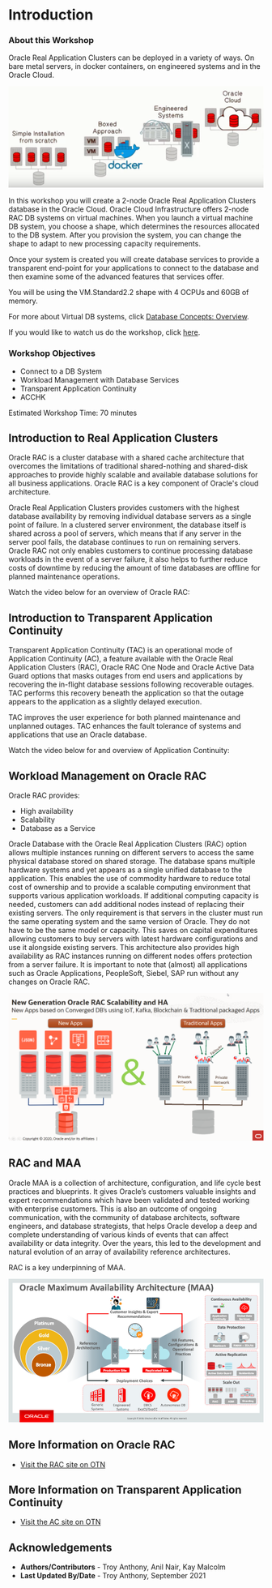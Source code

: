 # Introduction

### About this Workshop
Oracle Real Application Clusters can be deployed in a variety of ways. On bare metal servers, in docker containers, on engineered systems and in the Oracle Cloud.

![](./images/rac-deployment.png " ")

In this workshop you will create a 2-node Oracle Real Application Clusters database in the Oracle Cloud. Oracle Cloud Infrastructure offers 2-node RAC DB systems on virtual machines. When you launch a virtual machine DB system, you choose a shape, which determines the resources allocated to the DB system. After you provision the system, you can change the shape to adapt to new processing capacity requirements.

Once your system is created you will create database services to provide a transparent end-point for your applications to connect to the database and then examine some of the advanced features that services offer.

You will be using the VM.Standard2.2 shape with 4 OCPUs and 60GB of memory.

For more about Virtual DB systems, click [Database Concepts: Overview](https://docs.cloud.oracle.com/en-us/iaas/Content/Database/Concepts/overview.htm).

<if type="odbw">If you would like to watch us do the workshop, click [here](https://youtu.be/bZjnAaJGUfs).</if>

### Workshop Objectives
- Connect to a DB System
- Workload Management with Database Services
- Transparent Application Continuity
- ACCHK

Estimated Workshop Time:  70 minutes

## Introduction to Real Application Clusters ##
Oracle RAC is a cluster database with a shared cache architecture that overcomes the limitations of traditional shared-nothing and shared-disk approaches to provide highly scalable and available database solutions for all business applications. Oracle RAC is a key component of Oracle's cloud architecture.

Oracle Real Application Clusters provides customers with the highest database availability by removing individual database servers as a single point of failure. In a clustered server environment, the database itself is shared across a pool of servers, which means that if any server in the server pool fails, the database continues to run on remaining servers. Oracle RAC not only enables customers to continue processing database workloads in the event of a server failure, it also helps to further reduce costs of downtime by reducing the amount of time databases are offline for planned maintenance operations.

Watch the video below for an overview of Oracle RAC:

[](youtube:CbIGJs_eNtI)

## Introduction to Transparent Application Continuity ##
Transparent Application Continuity (TAC) is an operational mode of Application Continuity (AC), a feature available with the Oracle Real Application Clusters (RAC), Oracle RAC One Node and Oracle Active Data Guard options that masks outages from end users and applications by recovering the in-flight database sessions following recoverable outages. TAC performs this recovery beneath the application so that the outage appears to the application as a slightly delayed execution.

TAC improves the user experience for both planned maintenance and unplanned outages. TAC enhances the fault tolerance of systems and applications that use an Oracle database.

Watch the video below for and overview of Application Continuity:

[](youtube:dIMgaujSydQ)

## Workload Management on Oracle RAC

Oracle RAC provides:
* High availability
* Scalability
* Database as a Service

Oracle Database with the Oracle Real Application Clusters (RAC) option allows multiple instances running on different servers to access the same physical database stored on shared storage. The database spans multiple hardware systems and yet appears as a single unified database to the application. This enables the use of commodity hardware to reduce total cost of ownership and to provide a scalable computing environment that supports various application workloads. If additional computing capacity is needed, customers can add additional nodes instead of replacing their existing servers. The only requirement is that servers in the cluster must run the same operating system and the same version of Oracle. They do not have to be the same model or capacity. This saves on capital expenditures allowing customers to buy servers with latest hardware configurations and use it alongside existing servers. This architecture also provides high availability as RAC instances running on different nodes offers protection from a server failure. It is important to note that (almost) all applications such as Oracle Applications, PeopleSoft, Siebel, SAP run without any changes on Oracle RAC.

![](./images/RACConvergedDB.png " ")

## RAC and MAA
Oracle MAA is a collection of architecture, configuration, and life cycle best practices and blueprints. It gives Oracle’s customers valuable insights and expert recommendations which have been validated and tested working with enterprise customers. This is also an outcome of ongoing communication, with the community of database architects, software engineers, and database strategists, that helps Oracle develop a deep and complete understanding of various kinds of events that can affect availability or data integrity. Over the years, this led to the development and natural evolution of an array of availability reference architectures.

RAC is a key underpinning of MAA.

![](./images/maa_overview.png " ")

## More Information on Oracle RAC

* [Visit the RAC site on OTN](https://www.oracle.com/database/technologies/rac.html)

## More Information on Transparent Application Continuity

* [Visit the AC site on OTN](https://www.oracle.com/goto/ac)

## Acknowledgements

- **Authors/Contributors** - Troy Anthony, Anil Nair, Kay Malcolm
- **Last Updated By/Date** - Troy Anthony, September 2021
